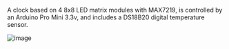 A clock based on 4 8x8 LED matrix modules with MAX7219, is controlled by an Arduino Pro Mini 3.3v, and includes a DS18B20 digital temperature sensor.

![image](https://github.com/user-attachments/assets/1de2328e-21af-4227-ae76-6ae50f7528de)
